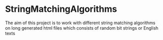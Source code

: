 # StringMatchingAlgorithms
The aim of this project is to work with different string matching algorithms on long generated html files which consists of random bit strings or English texts
